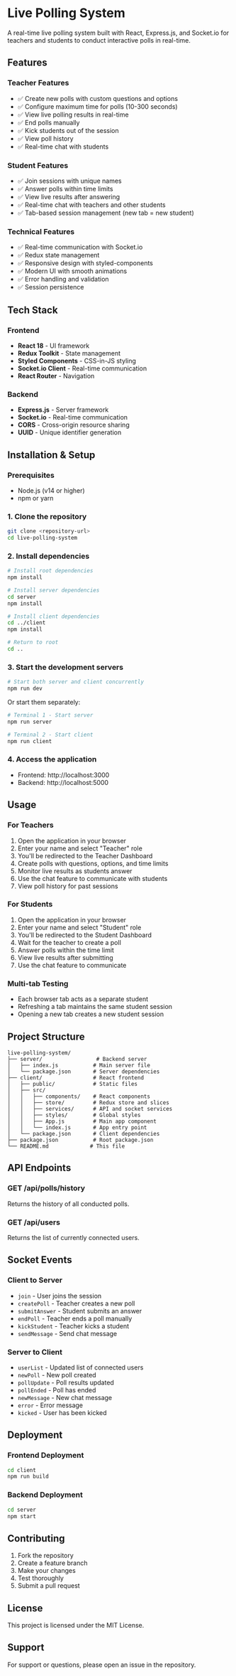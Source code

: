 # Live Polling System

A real-time live polling system built with React, Express.js, and Socket.io for teachers and students to conduct interactive polls in real-time.

## Features

### Teacher Features
- ✅ Create new polls with custom questions and options
- ✅ Configure maximum time for polls (10-300 seconds)
- ✅ View live polling results in real-time
- ✅ End polls manually
- ✅ Kick students out of the session
- ✅ View poll history
- ✅ Real-time chat with students

### Student Features
- ✅ Join sessions with unique names
- ✅ Answer polls within time limits
- ✅ View live results after answering
- ✅ Real-time chat with teachers and other students
- ✅ Tab-based session management (new tab = new student)

### Technical Features
- ✅ Real-time communication with Socket.io
- ✅ Redux state management
- ✅ Responsive design with styled-components
- ✅ Modern UI with smooth animations
- ✅ Error handling and validation
- ✅ Session persistence

## Tech Stack

### Frontend
- **React 18** - UI framework
- **Redux Toolkit** - State management
- **Styled Components** - CSS-in-JS styling
- **Socket.io Client** - Real-time communication
- **React Router** - Navigation

### Backend
- **Express.js** - Server framework
- **Socket.io** - Real-time communication
- **CORS** - Cross-origin resource sharing
- **UUID** - Unique identifier generation

## Installation & Setup

### Prerequisites
- Node.js (v14 or higher)
- npm or yarn

### 1. Clone the repository
```bash
git clone <repository-url>
cd live-polling-system
```

### 2. Install dependencies
```bash
# Install root dependencies
npm install

# Install server dependencies
cd server
npm install

# Install client dependencies
cd ../client
npm install

# Return to root
cd ..
```

### 3. Start the development servers
```bash
# Start both server and client concurrently
npm run dev
```

Or start them separately:
```bash
# Terminal 1 - Start server
npm run server

# Terminal 2 - Start client
npm run client
```

### 4. Access the application
- Frontend: http://localhost:3000
- Backend: http://localhost:5000

## Usage

### For Teachers
1. Open the application in your browser
2. Enter your name and select "Teacher" role
3. You'll be redirected to the Teacher Dashboard
4. Create polls with questions, options, and time limits
5. Monitor live results as students answer
6. Use the chat feature to communicate with students
7. View poll history for past sessions

### For Students
1. Open the application in your browser
2. Enter your name and select "Student" role
3. You'll be redirected to the Student Dashboard
4. Wait for the teacher to create a poll
5. Answer polls within the time limit
6. View live results after submitting
7. Use the chat feature to communicate

### Multi-tab Testing
- Each browser tab acts as a separate student
- Refreshing a tab maintains the same student session
- Opening a new tab creates a new student session

## Project Structure

```
live-polling-system/
├── server/                 # Backend server
│   ├── index.js           # Main server file
│   └── package.json       # Server dependencies
├── client/                # React frontend
│   ├── public/            # Static files
│   ├── src/
│   │   ├── components/    # React components
│   │   ├── store/         # Redux store and slices
│   │   ├── services/      # API and socket services
│   │   ├── styles/        # Global styles
│   │   ├── App.js         # Main app component
│   │   └── index.js       # App entry point
│   └── package.json       # Client dependencies
├── package.json           # Root package.json
└── README.md             # This file
```

## API Endpoints

### GET /api/polls/history
Returns the history of all conducted polls.

### GET /api/users
Returns the list of currently connected users.

## Socket Events

### Client to Server
- `join` - User joins the session
- `createPoll` - Teacher creates a new poll
- `submitAnswer` - Student submits an answer
- `endPoll` - Teacher ends a poll manually
- `kickStudent` - Teacher kicks a student
- `sendMessage` - Send chat message

### Server to Client
- `userList` - Updated list of connected users
- `newPoll` - New poll created
- `pollUpdate` - Poll results updated
- `pollEnded` - Poll has ended
- `newMessage` - New chat message
- `error` - Error message
- `kicked` - User has been kicked

## Deployment

### Frontend Deployment
```bash
cd client
npm run build
```

### Backend Deployment
```bash
cd server
npm start
```

## Contributing

1. Fork the repository
2. Create a feature branch
3. Make your changes
4. Test thoroughly
5. Submit a pull request

## License

This project is licensed under the MIT License.

## Support

For support or questions, please open an issue in the repository. 